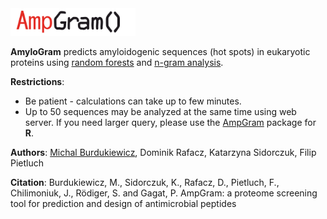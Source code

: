 <img src="AMP_log.png" alt="logo" style="width: 200px;"/>

**AmyloGram** predicts amyloidogenic sequences (hot spots) in eukaryotic proteins using [random forests](https://www.stat.berkeley.edu/~breiman/RandomForests/cc_home.htm) and [n-gram analysis](http://github.com/michbur/biogram).  

**Restrictions**:
* Be patient - calculations can take up to few minutes.  
* Up to 50 sequences may be analyzed at the same time using web server. If you need larger query, please use the [AmpGram](https://CRAN.R-project.org/package=AmpGram) package for **R**.

**Authors**: [Michal Burdukiewicz](https://github.com/michbur), Dominik Rafacz, Katarzyna Sidorczuk, Filip Pietluch

**Citation**:
Burdukiewicz, M., Sidorczuk, K., Rafacz, D., Pietluch, F., Chilimoniuk, J., Rödiger, S.  and Gagat, P. AmpGram: a proteome screening tool for prediction and design of antimicrobial peptides